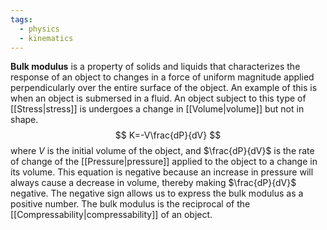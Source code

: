 ```yaml
---
tags:
  - physics
  - kinematics
---
```

**Bulk modulus** is a property of solids and liquids that characterizes the response of an object to changes in a force of uniform magnitude applied perpendicularly over the entire surface of the object. An example of this is when an object is submersed in a fluid. An object subject to this type of [[Stress|stress]] is undergoes a change in [[Volume|volume]] but not in shape.
$$
K=-V\frac{dP}{dV}
$$
where $V$ is the initial volume of the object, and $\frac{dP}{dV}$ is the rate of change of the [[Pressure|pressure]] applied to the object to a change in its volume. This equation is negative because an increase in pressure will always cause a decrease in volume, thereby making $\frac{dP}{dV}$ negative. The negative sign allows us to express the bulk modulus as a positive number. The bulk modulus is the reciprocal of the [[Compressability|compressability]] of an object.